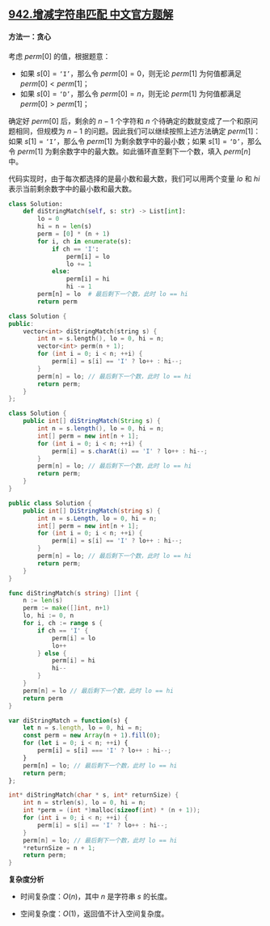 ## [942.增减字符串匹配 中文官方题解](https://leetcode.cn/problems/di-string-match/solutions/100000/zeng-jian-zi-fu-chuan-pi-pei-by-leetcode-jzm2)

#### 方法一：贪心

考虑 $\textit{perm}[0]$ 的值，根据题意：

- 如果 $s[0]=\texttt{`I'}$，那么令 $\textit{perm}[0]=0$，则无论 $\textit{perm}[1]$ 为何值都满足 $\textit{perm}[0] < \textit{perm}[1]$；
- 如果 $s[0]=\texttt{`D'}$，那么令 $\textit{perm}[0]=n$，则无论 $\textit{perm}[1]$ 为何值都满足 $\textit{perm}[0] > \textit{perm}[1]$；

确定好 $\textit{perm}[0]$ 后，剩余的 $n-1$ 个字符和 $n$ 个待确定的数就变成了一个和原问题相同，但规模为 $n-1$ 的问题。因此我们可以继续按照上述方法确定 $\textit{perm}[1]$：如果 $s[1]=\texttt{`I'}$，那么令 $\textit{perm}[1]$ 为剩余数字中的最小数；如果 $s[1]=\texttt{`D'}$，那么令 $\textit{perm}[1]$ 为剩余数字中的最大数。如此循环直至剩下一个数，填入 $\textit{perm}[n]$ 中。

代码实现时，由于每次都选择的是最小数和最大数，我们可以用两个变量 $\textit{lo}$ 和 $\textit{hi}$ 表示当前剩余数字中的最小数和最大数。

```Python [sol1-Python3]
class Solution:
    def diStringMatch(self, s: str) -> List[int]:
        lo = 0
        hi = n = len(s)
        perm = [0] * (n + 1)
        for i, ch in enumerate(s):
            if ch == 'I':
                perm[i] = lo
                lo += 1
            else:
                perm[i] = hi
                hi -= 1
        perm[n] = lo  # 最后剩下一个数，此时 lo == hi
        return perm
```

```C++ [sol1-C++]
class Solution {
public:
    vector<int> diStringMatch(string s) {
        int n = s.length(), lo = 0, hi = n;
        vector<int> perm(n + 1);
        for (int i = 0; i < n; ++i) {
            perm[i] = s[i] == 'I' ? lo++ : hi--;
        }
        perm[n] = lo; // 最后剩下一个数，此时 lo == hi
        return perm;
    }
};
```

```Java [sol1-Java]
class Solution {
    public int[] diStringMatch(String s) {
        int n = s.length(), lo = 0, hi = n;
        int[] perm = new int[n + 1];
        for (int i = 0; i < n; ++i) {
            perm[i] = s.charAt(i) == 'I' ? lo++ : hi--;
        }
        perm[n] = lo; // 最后剩下一个数，此时 lo == hi
        return perm;
    }
}
```

```C# [sol1-C#]
public class Solution {
    public int[] DiStringMatch(string s) {
        int n = s.Length, lo = 0, hi = n;
        int[] perm = new int[n + 1];
        for (int i = 0; i < n; ++i) {
            perm[i] = s[i] == 'I' ? lo++ : hi--;
        }
        perm[n] = lo; // 最后剩下一个数，此时 lo == hi
        return perm;
    }
}
```

```go [sol1-Golang]
func diStringMatch(s string) []int {
    n := len(s)
    perm := make([]int, n+1)
    lo, hi := 0, n
    for i, ch := range s {
        if ch == 'I' {
            perm[i] = lo
            lo++
        } else {
            perm[i] = hi
            hi--
        }
    }
    perm[n] = lo // 最后剩下一个数，此时 lo == hi
    return perm
}
```

```JavaScript [sol1-JavaScript]
var diStringMatch = function(s) {
    let n = s.length, lo = 0, hi = n;
    const perm = new Array(n + 1).fill(0);
    for (let i = 0; i < n; ++i) {
        perm[i] = s[i] === 'I' ? lo++ : hi--;
    }
    perm[n] = lo; // 最后剩下一个数，此时 lo == hi
    return perm;
};
```

```C [sol1-C]
int* diStringMatch(char * s, int* returnSize) {
    int n = strlen(s), lo = 0, hi = n;
    int *perm = (int *)malloc(sizeof(int) * (n + 1));
    for (int i = 0; i < n; ++i) {
        perm[i] = s[i] == 'I' ? lo++ : hi--;
    }
    perm[n] = lo; // 最后剩下一个数，此时 lo == hi
    *returnSize = n + 1;
    return perm;
}
```

**复杂度分析**

- 时间复杂度：$O(n)$，其中 $n$ 是字符串 $s$ 的长度。

- 空间复杂度：$O(1)$，返回值不计入空间复杂度。